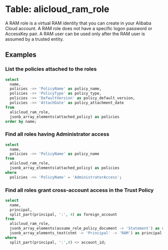 # Table: alicloud_ram_role

A RAM role is a virtual RAM identity that you can create in your Alibaba Cloud account. A RAM role does not have a specific logon password or AccessKey pair. A RAM user can be used only after the RAM user is assumed by a trusted entity.

## Examples

### List the policies attached to the roles

```sql
select
  name,
  policies ->> 'PolicyName' as policy_name,
  policies ->> 'PolicyType' as policy_type,
  policies ->> 'DefaultVersion' as policy_default_version,
  policies ->> 'AttachDate' as policy_attachment_date
from
  alicloud_ram_role,
  jsonb_array_elements(attached_policy) as policies
order by name;
```

### Find all roles having Administrator access

```sql
select
  name,
  policies ->> 'PolicyName' as policy_name
from
  alicloud_ram_role,
  jsonb_array_elements(attached_policy) as policies
where 
  policies ->> 'PolicyName' = 'AdministratorAccess';
```



### Find all roles grant cross-account access in the Trust Policy

```sql
select
  name,
  principal,
  split_part(principal, ':', 4) as foreign_account
from
  alicloud_ram_role,
  jsonb_array_elements(assume_role_policy_document -> 'Statement') as stmt,
  jsonb_array_elements_text(stmt -> 'Principal' -> 'RAM') as principal
where 
  split_part(principal, ':',4) <> account_id;
```
